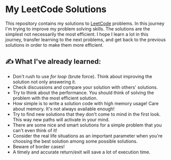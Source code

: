 # My LeetCode Solutions
 This repository contains my solutions to [LeetCode](https://leetcode.com) problems. In this journey I'm trying to improve my problem solving skills. The solutions are the simplest not necessarily the most efficient. I hope I learn a lot in this journey, transfer learning to the next problems, and get back to the previous solutions in order to make them more efficient. 

## ✍️ What I've already learned:
* Don't rush to use *for loop* (brute force). Think about improving the solution not only answering it.
* Check discussions and compare your solution with others' solutions.
* Try to think about the performance. You should think of solving the problem with the most efficient solution.
* How simple is to write a solution code with high memory usage! Care about memory. It's not always available enough! 
* Try to find new solutions that they don't come to mind in the first look. This way new paths will activate in your mind.
* There are some nice and smart solutions for a simple problem that you can't even think of it!
* Consider the real life situations as an important parameter when you're choosing the best solution among some possible solutions.
* Beware of border cases!
* A timely and accurate return/exit will save a lot of execution time. 